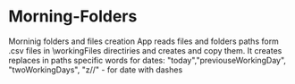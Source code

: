 # Morning-Folders
Morninig folders and files creation
App reads files and folders paths form .csv files in \workingFiles directiries and creates and copy them.
It creates replaces in paths specific words for dates:
"today","previouseWorkingDay", "twoWorkingDays", "z//" - for date with dashes
